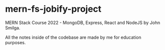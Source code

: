 # mern-fs-jobify-project
MERN Stack Course 2022 - MongoDB, Express, React and NodeJS by John Smilga.

All the notes inside of the codebase are made by me for education purposes.
